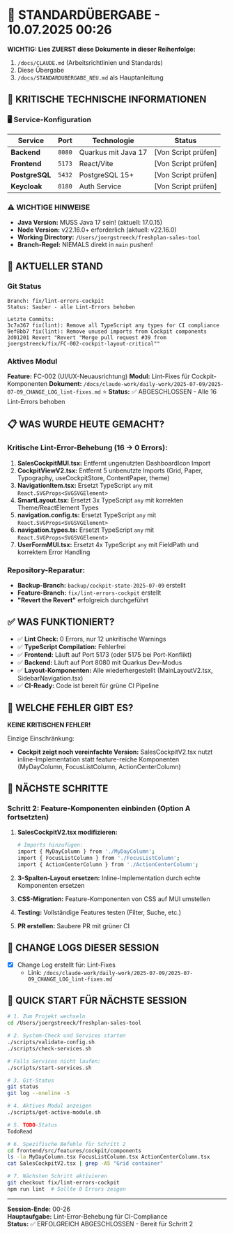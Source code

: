 # 🔄 STANDARDÜBERGABE - 10.07.2025 00:26

**WICHTIG: Lies ZUERST diese Dokumente in dieser Reihenfolge:**
1. `/docs/CLAUDE.md` (Arbeitsrichtlinien und Standards)
2. Diese Übergabe
3. `/docs/STANDARDUBERGABE_NEU.md` als Hauptanleitung

## 🚨 KRITISCHE TECHNISCHE INFORMATIONEN

### 🖥️ Service-Konfiguration
| Service | Port | Technologie | Status |
|---------|------|-------------|--------|
| **Backend** | `8080` | Quarkus mit Java 17 | [Von Script prüfen] |
| **Frontend** | `5173` | React/Vite | [Von Script prüfen] |
| **PostgreSQL** | `5432` | PostgreSQL 15+ | [Von Script prüfen] |
| **Keycloak** | `8180` | Auth Service | [Von Script prüfen] |

### ⚠️ WICHTIGE HINWEISE
- **Java Version:** MUSS Java 17 sein! (aktuell: 17.0.15)
- **Node Version:** v22.16.0+ erforderlich (aktuell: v22.16.0)
- **Working Directory:** `/Users/joergstreeck/freshplan-sales-tool`
- **Branch-Regel:** NIEMALS direkt in `main` pushen!

## 🎯 AKTUELLER STAND

### Git Status
```
Branch: fix/lint-errors-cockpit
Status: Sauber - alle Lint-Errors behoben

Letzte Commits:
3c7a367 fix(lint): Remove all TypeScript any types for CI compliance
9ef8bb7 fix(lint): Remove unused imports from Cockpit components
2d01201 Revert "Revert "Merge pull request #39 from joergstreeck/fix/FC-002-cockpit-layout-critical""
```

### Aktives Modul
**Feature:** FC-002 (UI/UX-Neuausrichtung)
**Modul:** Lint-Fixes für Cockpit-Komponenten
**Dokument:** `/docs/claude-work/daily-work/2025-07-09/2025-07-09_CHANGE_LOG_lint-fixes.md` ⭐
**Status:** ✅ ABGESCHLOSSEN - Alle 16 Lint-Errors behoben

## 📋 WAS WURDE HEUTE GEMACHT?

### Kritische Lint-Error-Behebung (16 → 0 Errors):
1. **SalesCockpitMUI.tsx:** Entfernt ungenutzten DashboardIcon Import
2. **CockpitViewV2.tsx:** Entfernt 5 unbenutzte Imports (Grid, Paper, Typography, useCockpitStore, ContentPaper, theme)
3. **NavigationItem.tsx:** Ersetzt TypeScript `any` mit `React.SVGProps<SVGSVGElement>`
4. **SmartLayout.tsx:** Ersetzt 3x TypeScript `any` mit korrekten Theme/ReactElement Types
5. **navigation.config.ts:** Ersetzt TypeScript `any` mit `React.SVGProps<SVGSVGElement>`
6. **navigation.types.ts:** Ersetzt TypeScript `any` mit `React.SVGProps<SVGSVGElement>`
7. **UserFormMUI.tsx:** Ersetzt 4x TypeScript `any` mit FieldPath<FormData> und korrektem Error Handling

### Repository-Reparatur:
- **Backup-Branch:** `backup/cockpit-state-2025-07-09` erstellt
- **Feature-Branch:** `fix/lint-errors-cockpit` erstellt
- **"Revert the Revert"** erfolgreich durchgeführt

## ✅ WAS FUNKTIONIERT?

- ✅ **Lint Check:** 0 Errors, nur 12 unkritische Warnings
- ✅ **TypeScript Compilation:** Fehlerfrei
- ✅ **Frontend:** Läuft auf Port 5173 (oder 5175 bei Port-Konflikt)
- ✅ **Backend:** Läuft auf Port 8080 mit Quarkus Dev-Modus
- ✅ **Layout-Komponenten:** Alle wiederhergestellt (MainLayoutV2.tsx, SidebarNavigation.tsx)
- ✅ **CI-Ready:** Code ist bereit für grüne CI Pipeline

## 🚨 WELCHE FEHLER GIBT ES?

**KEINE KRITISCHEN FEHLER!** 

Einzige Einschränkung:
- **Cockpit zeigt noch vereinfachte Version:** SalesCockpitV2.tsx nutzt inline-Implementation statt feature-reiche Komponenten (MyDayColumn, FocusListColumn, ActionCenterColumn)

## 🔧 NÄCHSTE SCHRITTE

### Schritt 2: Feature-Komponenten einbinden (Option A fortsetzten)
1. **SalesCockpitV2.tsx modifizieren:**
   ```bash
   # Imports hinzufügen:
   import { MyDayColumn } from './MyDayColumn';
   import { FocusListColumn } from './FocusListColumn'; 
   import { ActionCenterColumn } from './ActionCenterColumn';
   ```

2. **3-Spalten-Layout ersetzen:** Inline-Implementation durch echte Komponenten ersetzen

3. **CSS-Migration:** Feature-Komponenten von CSS auf MUI umstellen

4. **Testing:** Vollständige Features testen (Filter, Suche, etc.)

5. **PR erstellen:** Saubere PR mit grüner CI

## 📝 CHANGE LOGS DIESER SESSION
- [x] Change Log erstellt für: Lint-Fixes
  - Link: `/docs/claude-work/daily-work/2025-07-09/2025-07-09_CHANGE_LOG_lint-fixes.md`

## 🚀 QUICK START FÜR NÄCHSTE SESSION
```bash
# 1. Zum Projekt wechseln
cd /Users/joergstreeck/freshplan-sales-tool

# 2. System-Check und Services starten
./scripts/validate-config.sh
./scripts/check-services.sh

# Falls Services nicht laufen:
./scripts/start-services.sh

# 3. Git-Status
git status
git log --oneline -5

# 4. Aktives Modul anzeigen
./scripts/get-active-module.sh

# 5. TODO-Status
TodoRead

# 6. Spezifische Befehle für Schritt 2
cd frontend/src/features/cockpit/components
ls -la MyDayColumn.tsx FocusListColumn.tsx ActionCenterColumn.tsx
cat SalesCockpitV2.tsx | grep -A5 "Grid container"

# 7. Nächsten Schritt aktivieren
git checkout fix/lint-errors-cockpit
npm run lint  # Sollte 0 Errors zeigen
```

---
**Session-Ende:** 00-26  
**Hauptaufgabe:** Lint-Error-Behebung für CI-Compliance  
**Status:** ✅ ERFOLGREICH ABGESCHLOSSEN - Bereit für Schritt 2
